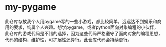 # my-pygame
此仓库存放我个人用pygame写的一些小游戏，都比较简单，远远达不到娱乐和商用的要求，纯属个人兴趣。想学pygame，或者python面向对象编程的小伙伴，此仓库的游戏代码是不错的选择，因为这些代码严格遵守了面向对象的编程思想，代码的结构，维护性，可扩展性还算行。此仓库代码会持续更行。
